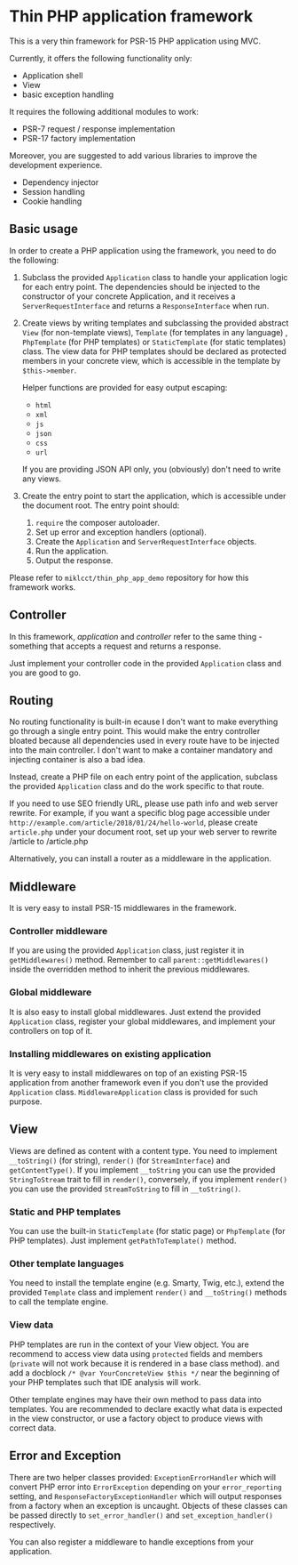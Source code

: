 # Thin PHP application framework

This is a very thin framework for PSR-15 PHP application using MVC.

Currently, it offers the following functionality only:
* Application shell
* View
* basic exception handling

It requires the following additional modules to work:
* PSR-7 request / response implementation
* PSR-17 factory implementation

Moreover, you are suggested to add various libraries to improve the development experience.
* Dependency injector
* Session handling
* Cookie handling

## Basic usage

In order to create a PHP application using the framework, you need to do the following:

1. 
    Subclass the provided `Application` class to handle your application logic for each entry point. The dependencies
    should be injected to the constructor of your concrete Application, and it receives a `ServerRequestInterface` and returns a `ResponseInterface`
    when run.
2. 
    Create views by writing templates and subclassing the provided abstract `View` (for non-template views),
    `Template` (for templates in any language) , `PhpTemplate` (for PHP templates) or `StaticTemplate` (for static templates) class.
    The view data for PHP templates should be declared as protected members in your concrete view, which is accessible in the
    template by `$this->member`. 
    
    Helper functions are provided for easy output escaping:
    * `html`
    * `xml`
    * `js`
    * `json`
    * `css`
    * `url`
    
    If you are providing JSON API only, you (obviously) don't need to write any views. 
    
3. 
    Create the entry point to start the application, which is accessible under the document root. The entry point should:
    1. `require` the composer autoloader.
    2. Set up error and exception handlers (optional).
    3. Create the `Application` and `ServerRequestInterface` objects.
    4. Run the application.
    5. Output the response.
    
Please refer to `miklcct/thin_php_app_demo` repository for how this framework works.

## Controller

In this framework, _application_ and _controller_ refer to the same thing - something that accepts a request and
returns a response.

Just implement your controller code in the provided `Application` class and you are good to go.

## Routing

No routing functionality is built-in ecause I don't want to make everything go through a single entry point.
This would make the entry controller bloated because all dependencies used in every route have to be injected into the
main controller. I don't want to make a container mandatory and injecting container is also a bad idea.

Instead, create a PHP file on each entry point of the application, subclass the provided `Application` class and do the
work specific to that route.

If you need to use SEO friendly URL, please use path info and web server rewrite. For example, if you want a specific
blog page accessible under `http://example.com/article/2018/01/24/hello-world`, please create `article.php` under your
document root, set up your web server to rewrite /article to /article.php

Alternatively, you can install a router as a middleware in the application.

## Middleware

It is very easy to install PSR-15 middlewares in the framework.

### Controller middleware

If you are using the provided `Application` class, just register it in `getMiddlewares()` method.
Remember to call `parent::getMiddlewares()` inside the overridden method to inherit the previous middlewares.

### Global middleware

It is also easy to install global middlewares. Just extend the provided `Application` class, register your global
middlewares, and implement your controllers on top of it.

### Installing middlewares on existing application

It is very easy to install middlewares on top of an existing PSR-15 application from another framework 
even if you don't use the provided `Application` class. `MiddlewareApplication` class is provided for such purpose.

## View

Views are defined as content with a content type. You need to implement `__toString()` (for string), `render()`
(for `StreamInterface`) and `getContentType()`. If you implement `__toString` you can use the provided `StringToStream`
trait to fill in `render()`, conversely, if you implement `render()` you can use the provided `StreamToString` to fill in
`__toString()`.

### Static and PHP templates

You can use the built-in `StaticTemplate` (for static page) or `PhpTemplate` (for PHP templates). Just
implement `getPathToTemplate()` method.

### Other template languages

You need to install the template engine (e.g. Smarty, Twig, etc.), extend the provided `Template` class
and implement `render()` and `__toString()` methods to call the template engine.

### View data

PHP templates are run in the context of your View object. You are recommend to access view data using `protected`
fields and members (`private` will not work because it is rendered in a base class method). and add a docblock
`/* @var YourConcreteView $this */` near the beginning of your PHP templates such that IDE analysis will work.

Other template engines may have their own method to pass data into templates. You are recommended to declare exactly
what data is expected in the view constructor, or use a factory object to produce views with correct data.

## Error and Exception

There are two helper classes provided: `ExceptionErrorHandler` which will convert PHP error into `ErrorException`
depending on your `error_reporting` setting, and `ResponseFactoryExceptionHandler` which will output responses from a
factory when an exception is uncaught. Objects of these classes can be passed directly to `set_error_handler()`
and `set_exception_handler()` respectively.

You can also register a middleware to handle exceptions from your application.
